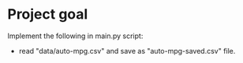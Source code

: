 # Project goal
Implement the following in main.py script:
- read "data/auto-mpg.csv" and save as "auto-mpg-saved.csv" file.
